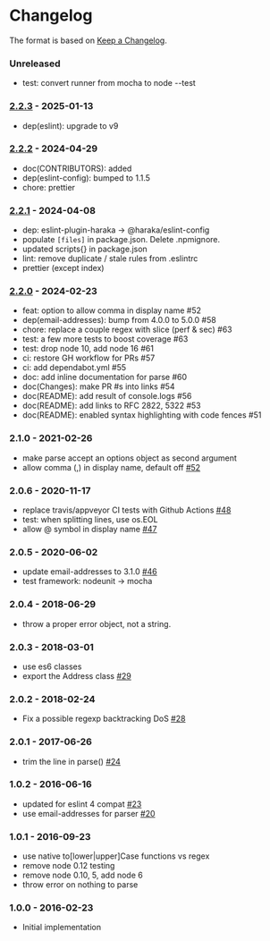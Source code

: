 # Changelog

The format is based on [Keep a Changelog](https://keepachangelog.com/).

### Unreleased

- test: convert runner from mocha to node --test

### [2.2.3] - 2025-01-13

- dep(eslint): upgrade to v9

### [2.2.2] - 2024-04-29

- doc(CONTRIBUTORS): added
- dep(eslint-config): bumped to 1.1.5
- chore: prettier

### [2.2.1] - 2024-04-08

- dep: eslint-plugin-haraka -> @haraka/eslint-config
- populate `[files]` in package.json. Delete .npmignore.
- updated scripts{} in package.json
- lint: remove duplicate / stale rules from .eslintrc
- prettier (except index)

### [2.2.0] - 2024-02-23

- feat: option to allow comma in display name #52
- dep(email-addresses): bump from 4.0.0 to 5.0.0 #58
- chore: replace a couple regex with slice (perf & sec) #63
- test: a few more tests to boost coverage #63
- test: drop node 10, add node 16 #61
- ci: restore GH workflow for PRs #57
- ci: add dependabot.yml #55
- doc: add inline documentation for parse #60
- doc(Changes): make PR #s into links #54
- doc(README): add result of console.logs #56
- doc(README): add links to RFC 2822, 5322 #53
- doc(README): enabled syntax highlighting with code fences #51

### 2.1.0 - 2021-02-26

- make parse accept an options object as second argument
- allow comma (,) in display name, default off [#52](https://github.com/haraka/node-address-rfc2822/pull/52)

### 2.0.6 - 2020-11-17

- replace travis/appveyor CI tests with Github Actions [#48](https://github.com/haraka/node-address-rfc2822/pull/48)
- test: when splitting lines, use os.EOL
- allow @ symbol in display name [#47](https://github.com/haraka/node-address-rfc2822/pull/47)

### 2.0.5 - 2020-06-02

- update email-addresses to 3.1.0 [#46](https://github.com/haraka/node-address-rfc2822/pull/46)
- test framework: nodeunit -> mocha

### 2.0.4 - 2018-06-29

- throw a proper error object, not a string.

### 2.0.3 - 2018-03-01

- use es6 classes
- export the Address class [#29](https://github.com/haraka/node-address-rfc2822/pull/29)

### 2.0.2 - 2018-02-24

- Fix a possible regexp backtracking DoS [#28](https://github.com/haraka/node-address-rfc2822/pull/28)

### 2.0.1 - 2017-06-26

- trim the line in parse() [#24](https://github.com/haraka/node-address-rfc2822/pull/24)

### 1.0.2 - 2016-06-16

- updated for eslint 4 compat [#23](https://github.com/haraka/node-address-rfc2822/pull/23)
- use email-addresses for parser [#20](https://github.com/haraka/node-address-rfc2822/pull/20)

### 1.0.1 - 2016-09-23

- use native to[lower|upper]Case functions vs regex
- remove node 0.12 testing
- remove node 0.10, 5, add node 6
- throw error on nothing to parse

### 1.0.0 - 2016-02-23

- Initial implementation

[2.2.0]: https://github.com/haraka/node-address-rfc2822/releases/tag/v2.2.0
[2.2.1]: https://github.com/haraka/node-address-rfc2822/releases/tag/v2.2.1
[2.0.6]: https://github.com/haraka/node-address-rfc2822/releases/tag/2.0.6
[0.0.2]: https://github.com/haraka/node-address-rfc2822/releases/tag/v0.0.2
[2.2.2]: https://github.com/haraka/node-address-rfc2822/releases/tag/v2.2.2
[2.2.3]: https://github.com/haraka/node-address-rfc2822/releases/tag/v2.2.3
